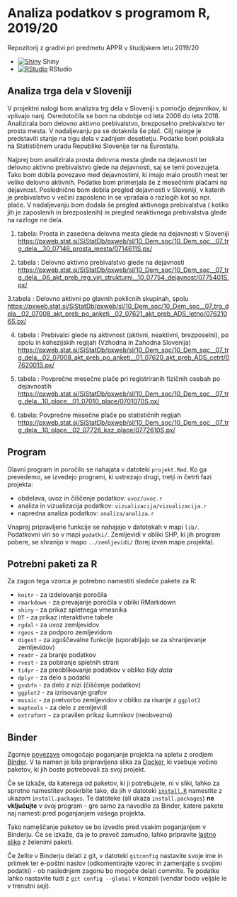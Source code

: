 # Analiza podatkov s programom R, 2019/20

Repozitorij z gradivi pri predmetu APPR v študijskem letu 2019/20

* [![Shiny](http://mybinder.org/badge.svg)](http://mybinder.org/v2/gh/evawinkler/APPR-2019-20/master?urlpath=shiny/APPR-2019-20/projekt.Rmd) Shiny
* [![RStudio](http://mybinder.org/badge.svg)](http://mybinder.org/v2/gh/evawinkler/APPR-2019-20/master?urlpath=rstudio) RStudio

## Analiza trga dela v Sloveniji

V projektni nalogi bom analizira trg dela v Sloveniji s pomočjo dejavnikov, ki vplivajo nanj. Osredotočila se bom na obdobje od leta 2008 do leta 2018. Analizirala bom delovno aktivno prebivalstvo, brezposelno prebivalstvo ter prosta mesta. V nadaljevanju pa se dotaknila še plač. Cilj naloge je predstaviti stanje na trgu dela v zadnjem desetletju. Podatke bom poiskala na Statističnem uradu Republike Slovenije ter na Eurostatu. 

Najprej bom analizirala prosta delovna mesta glede na dejavnosti ter delovno aktivno prebivalstvo glede na dejavnosti, saj se temi povezujeta. Tako bom dobila povezavo med dejavnostimi, ki imajo malo prostih mest ter veliko delovno aktivnih. Podatke bom primerjala še z mesečnimi plačami na dejavnost. Poslednično bom dobila pregled dejavnosti v Sloveniji, v katerih je prebivalstvo v  večini zaposleno in se vprašala o razlogih kot so npr. plače. 
V nadaljevanju bom dodala še pregled aktivnega prebivalstva ( koliko jih je zaposlenih in brezposlenih) in  pregled neaktivnega prebivalstva glede na razloge ne dela. 

1. tabela: Prosta in zasedena delovna mesta glede na dejavnosti  v Sloveniji
https://pxweb.stat.si/SiStatDb/pxweb/sl/10_Dem_soc/10_Dem_soc__07_trg_dela__30_07146_prosta_mesta/0714611S.px/

2. tabela : Delovno aktivno prebivalstvo glede na dejavnosti 
https://pxweb.stat.si/SiStatDb/pxweb/sl/10_Dem_soc/10_Dem_soc__07_trg_dela__06_akt_preb_reg_viri_strukturni__10_07754_dejavnost/0775401S.px/ 

3.tabela : Delovno aktivni po glavnih poklicnih skupinah, spolu
https://pxweb.stat.si/SiStatDb/pxweb/sl/10_Dem_soc/10_Dem_soc__07_trg_dela__02_07008_akt_preb_po_anketi__02_07621_akt_preb_ADS_letno/0762106S.px/

4. tabela : Prebivalci glede na aktivnost (aktivni, neaktivni, brezposelni), po spolu in kohezijskih regijah (Vzhodna in Zahodna Slovenija)  
https://pxweb.stat.si/SiStatDb/pxweb/sl/10_Dem_soc/10_Dem_soc__07_trg_dela__02_07008_akt_preb_po_anketi__01_07620_akt_preb_ADS_cetrt/0762001S.px/

5. tabela : Povprečne mesečne plače  pri registriranih fizičnih osebah po dejavnostih
https://pxweb.stat.si/SiStatDb/pxweb/sl/10_Dem_soc/10_Dem_soc__07_trg_dela__10_place__01_07010_place/0701070S.px/
 
6. tabela: Povprečne mesečne plače po statističnih regijah
https://pxweb.stat.si/SiStatDb/pxweb/sl/10_Dem_soc/10_Dem_soc__07_trg_dela__10_place__02_07726_kaz_place/0772610S.px/


## Program

Glavni program in poročilo se nahajata v datoteki `projekt.Rmd`.
Ko ga prevedemo, se izvedejo programi, ki ustrezajo drugi, tretji in četrti fazi projekta:

* obdelava, uvoz in čiščenje podatkov: `uvoz/uvoz.r`
* analiza in vizualizacija podatkov: `vizualizacija/vizualizacija.r`
* napredna analiza podatkov: `analiza/analiza.r`

Vnaprej pripravljene funkcije se nahajajo v datotekah v mapi `lib/`.
Podatkovni viri so v mapi `podatki/`.
Zemljevidi v obliki SHP, ki jih program pobere,
se shranijo v mapo `../zemljevidi/` (torej izven mape projekta).

## Potrebni paketi za R

Za zagon tega vzorca je potrebno namestiti sledeče pakete za R:

* `knitr` - za izdelovanje poročila
* `rmarkdown` - za prevajanje poročila v obliki RMarkdown
* `shiny` - za prikaz spletnega vmesnika
* `DT` - za prikaz interaktivne tabele
* `rgdal` - za uvoz zemljevidov
* `rgeos` - za podporo zemljevidom
* `digest` - za zgoščevalne funkcije (uporabljajo se za shranjevanje zemljevidov)
* `readr` - za branje podatkov
* `rvest` - za pobiranje spletnih strani
* `tidyr` - za preoblikovanje podatkov v obliko *tidy data*
* `dplyr` - za delo s podatki
* `gsubfn` - za delo z nizi (čiščenje podatkov)
* `ggplot2` - za izrisovanje grafov
* `mosaic` - za pretvorbo zemljevidov v obliko za risanje z `ggplot2`
* `maptools` - za delo z zemljevidi
* `extrafont` - za pravilen prikaz šumnikov (neobvezno)

## Binder

Zgornje [povezave](#analiza-podatkov-s-programom-r-201819)
omogočajo poganjanje projekta na spletu z orodjem [Binder](https://mybinder.org/).
V ta namen je bila pripravljena slika za [Docker](https://www.docker.com/),
ki vsebuje večino paketov, ki jih boste potrebovali za svoj projekt.

Če se izkaže, da katerega od paketov, ki ji potrebujete, ni v sliki,
lahko za sprotno namestitev poskrbite tako,
da jih v datoteki [`install.R`](install.R) namestite z ukazom `install.packages`.
Te datoteke (ali ukaza `install.packages`) **ne vključujte** v svoj program -
gre samo za navodilo za Binder, katere pakete naj namesti pred poganjanjem vašega projekta.

Tako nameščanje paketov se bo izvedlo pred vsakim poganjanjem v Binderju.
Če se izkaže, da je to preveč zamudno,
lahko pripravite [lastno sliko](https://github.com/jaanos/APPR-docker) z želenimi paketi.

Če želite v Binderju delati z git,
v datoteki `gitconfig` nastavite svoje ime in priimek ter e-poštni naslov
(odkomentirajte vzorec in zamenjajte s svojimi podatki) -
ob naslednjem zagonu bo mogoče delati commite.
Te podatke lahko nastavite tudi z `git config --global` v konzoli
(vendar bodo veljale le v trenutni seji).
